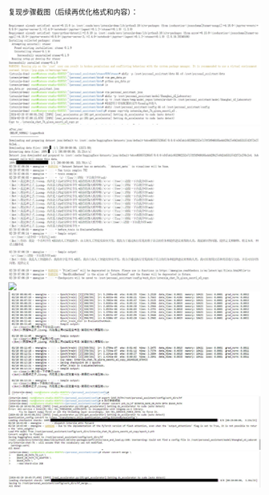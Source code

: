 复现步骤截图（后续再优化格式和内容）：


<img src="xtuner1.jpg">
<img src="xtuner2.jpg">
<img src="xtuner3.jpg">
<img src="xtuner4.jpg">
<img src="xtuner5.jpg">
<img src="xtuner6.jpg">
